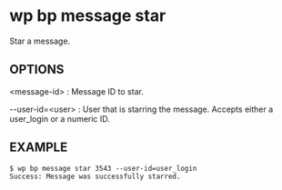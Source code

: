 #	wp bp message star

Star a message.

## OPTIONS

&lt;message-id&gt;
: Message ID to star.

--user-id=&lt;user&gt;
: User that is starring the message. Accepts either a user_login or a numeric ID.

## EXAMPLE

    $ wp bp message star 3543 --user-id=user_login
    Success: Message was successfully starred.
